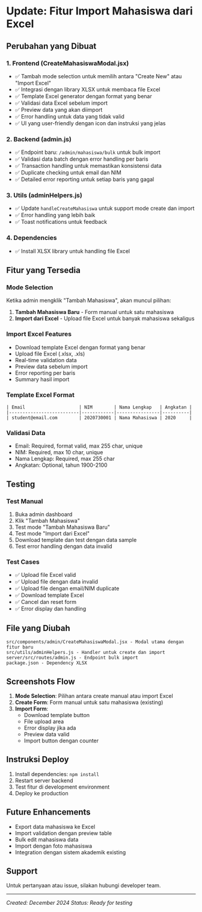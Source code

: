 # Update: Fitur Import Mahasiswa dari Excel

## Perubahan yang Dibuat

### 1. Frontend (CreateMahasiswaModal.jsx)
- ✅ Tambah mode selection untuk memilih antara "Create New" atau "Import Excel"
- ✅ Integrasi dengan library XLSX untuk membaca file Excel
- ✅ Template Excel generator dengan format yang benar
- ✅ Validasi data Excel sebelum import
- ✅ Preview data yang akan diimport
- ✅ Error handling untuk data yang tidak valid
- ✅ UI yang user-friendly dengan icon dan instruksi yang jelas

### 2. Backend (admin.js)
- ✅ Endpoint baru: `/admin/mahasiswa/bulk` untuk bulk import
- ✅ Validasi data batch dengan error handling per baris
- ✅ Transaction handling untuk memastikan konsistensi data
- ✅ Duplicate checking untuk email dan NIM
- ✅ Detailed error reporting untuk setiap baris yang gagal

### 3. Utils (adminHelpers.js)
- ✅ Update `handleCreateMahasiswa` untuk support mode create dan import
- ✅ Error handling yang lebih baik
- ✅ Toast notifications untuk feedback

### 4. Dependencies
- ✅ Install XLSX library untuk handling file Excel

## Fitur yang Tersedia

### Mode Selection
Ketika admin mengklik "Tambah Mahasiswa", akan muncul pilihan:
1. **Tambah Mahasiswa Baru** - Form manual untuk satu mahasiswa
2. **Import dari Excel** - Upload file Excel untuk banyak mahasiswa sekaligus

### Import Excel Features
- Download template Excel dengan format yang benar
- Upload file Excel (.xlsx, .xls)
- Real-time validation data
- Preview data sebelum import
- Error reporting per baris
- Summary hasil import

### Template Excel Format
```
| Email                    | NIM        | Nama Lengkap   | Angkatan |
|--------------------------|------------|----------------|----------|
| student@email.com        | 2020730001 | Nama Mahasiswa | 2020     |
```

### Validasi Data
- Email: Required, format valid, max 255 char, unique
- NIM: Required, max 10 char, unique
- Nama Lengkap: Required, max 255 char
- Angkatan: Optional, tahun 1900-2100

## Testing

### Test Manual
1. Buka admin dashboard
2. Klik "Tambah Mahasiswa"
3. Test mode "Tambah Mahasiswa Baru"
4. Test mode "Import dari Excel"
5. Download template dan test dengan data sample
6. Test error handling dengan data invalid

### Test Cases
- ✅ Upload file Excel valid
- ✅ Upload file dengan data invalid
- ✅ Upload file dengan email/NIM duplicate
- ✅ Download template Excel
- ✅ Cancel dan reset form
- ✅ Error display dan handling

## File yang Diubah

```
src/components/admin/CreateMahasiswaModal.jsx - Modal utama dengan fitur baru
src/utils/adminHelpers.js - Handler untuk create dan import
server/src/routes/admin.js - Endpoint bulk import
package.json - Dependency XLSX
```

## Screenshots Flow

1. **Mode Selection**: Pilihan antara create manual atau import Excel
2. **Create Form**: Form manual untuk satu mahasiswa (existing)
3. **Import Form**: 
   - Download template button
   - File upload area
   - Error display jika ada
   - Preview data valid
   - Import button dengan counter

## Instruksi Deploy

1. Install dependencies: `npm install`
2. Restart server backend
3. Test fitur di development environment
4. Deploy ke production

## Future Enhancements

- Export data mahasiswa ke Excel
- Import validation dengan preview table
- Bulk edit mahasiswa data
- Import dengan foto mahasiswa
- Integration dengan sistem akademik existing

## Support

Untuk pertanyaan atau issue, silakan hubungi developer team.

---

*Created: December 2024*
*Status: Ready for testing*